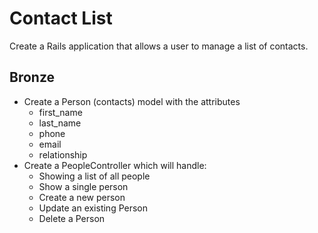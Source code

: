 # Contact List

Create a Rails application that allows a user to manage a list of contacts.

Bronze
-------
- Create a Person (contacts) model with the attributes
    - first_name
    - last_name
    - phone
    - email
    - relationship
- Create a PeopleController which will handle:
    - Showing a list of all people
    - Show a single person
    - Create a new person
    - Update an existing Person
    - Delete a Person
    
